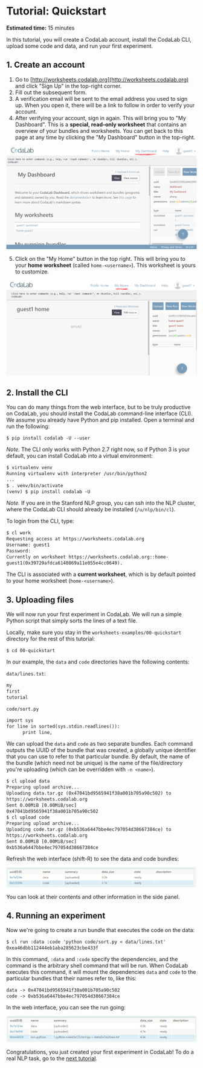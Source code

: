 # Tutorial: Quickstart

**Estimated time:** 15 minutes

In this tutorial, you will create a CodaLab account, install the CodaLab CLI,
upload some code and data, and run your first experiment.

## 1. Create an account

1.  Go to [http://worksheets.codalab.org](http://worksheets.codalab.org) and click "Sign Up" in the top-right corner.
2.  Fill out the subsequent form.
3.  A verification email will be sent to the email address you used to sign up. When you open it, there will be a link to follow in order to verify your account.
4.  After verifying your account, sign in again. This will bring you to "My
Dashboard". This is a **special, read-only worksheet** that contains an
overview of your bundles and worksheets. You can get back to this
page at any time by clicking the "My Dashboard" button in the top-right.

![Dashboard](./dashboard.png)

5.  Click on the "My Home" button in the top right. This will bring you to your
**home worksheet** (called `home-<username>`). This worksheet is yours to
customize.

![My Home](./home.png)

## 2. Install the CLI

You can do many things from the web interface,
but to be truly productive on CodaLab, you should install
the CodaLab command-line interface (CLI).
We assume you already have Python and pip installed.
Open a terminal and run the following:

    $ pip install codalab -U --user

*Note.*  The CLI only works with Python 2.7 right now, so if Python 3 is your default, you can install CodaLab into a virtual environment:

    $ virtualenv venv
    Running virtualenv with interpreter /usr/bin/python2
    ...
    $ . venv/bin/activate
    (venv) $ pip install codalab -U

*Note.* If you are in the Stanford NLP group, you can ssh into the NLP cluster,
where the CodaLab CLI should already be installed (`/u/nlp/bin/cl`).

To login from the CLI, type:

    $ cl work
    Requesting access at https://worksheets.codalab.org
    Username: guest1
    Password:
    Currently on worksheet https://worksheets.codalab.org::home-guest1(0x39729afdca6140869a11e055e4cc0649).

The CLI is associated with a **current worksheet**, which is by default pointed
to your home worksheet (`home-<username>`).

## 3. Uploading files

We will now run your first experiment in CodaLab.  We will run a simple Python
script that simply sorts the lines of a text file.

Locally, make sure you stay in the `worksheets-examples/00-quickstart` directory for the rest of this tutorial:

    $ cd 00-quickstart

In our example, the `data` and `code` directories have the following contents:

`data/lines.txt`:

    my
    first
    tutorial

`code/sort.py`

    import sys
    for line in sorted(sys.stdin.readlines()):
    	  print line,

We can upload the `data` and `code` as two separate bundles.  Each command outputs the UUID of the bundle that was created,
a globally unique identifier that you can use to refer to that particular bundle.
By default, the name of the bundle (which need not be unique) is the name of the file/directory you're uploading (which can be overridden with `-n <name>`).

    $ cl upload data
    Preparing upload archive...
    Uploading data.tar.gz (0x47041bd9565941f38a001b705a90c502) to https://worksheets.codalab.org
    Sent 0.00MiB [0.00MiB/sec]
    0x47041bd9565941f38a001b705a90c502
    $ cl upload code
    Preparing upload archive...
    Uploading code.tar.gz (0xb536a6447bbe4ec797054d38667384ce) to https://worksheets.codalab.org
    Sent 0.00MiB [0.00MiB/sec]
    0xb536a6447bbe4ec797054d38667384ce

Refresh the web interface (shift-R) to see the data and code bundles:

![Data and code](images/data-code.png)

You can look at their contents and other information in the side panel.

## 4. Running an experiment

Now we're going to create a run bundle that executes the code on the data:

    $ cl run :data :code 'python code/sort.py < data/lines.txt'
    0xea46dbb112444eb1aba285623cbe433f

In this command, `:data` and `:code` specify the dependencies, and the command
is the arbitrary shell command that will be run.
When CodaLab executes this command, it will mount the dependencies `data` and `code` to the particular bundles that their names refer to, like this:

    data -> 0x47041bd9565941f38a001b705a90c502
    code -> 0xb536a6447bbe4ec797054d38667384ce

In the web interface, you can see the run going:

![Run](images/run.png)

Congratulations, you just created your first experiment in CodaLab!
To do a real NLP task, go to the [next tutorial](../01-nli).
